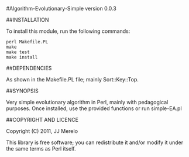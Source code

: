#Algorithm-Evolutionary-Simple version 0.0.3

##INSTALLATION

To install this module, run the following commands:

	perl Makefile.PL
	make
	make test
	make install


##DEPENDENCIES

As shown in the Makefile.PL file; mainly Sort::Key::Top.

##SYNOPSIS

Very simple evolutionary algorithm in Perl, mainly with pedagogical
purposes. Once installed, use the provided functions or run
simple-EA.pl



##COPYRIGHT AND LICENCE

Copyright (C) 2011, JJ Merelo

This library is free software; you can redistribute it and/or modify
it under the same terms as Perl itself.
